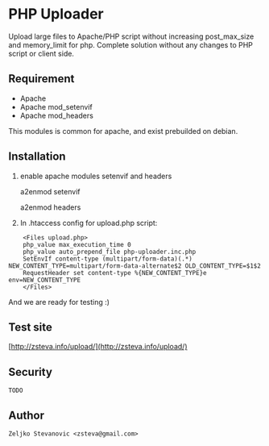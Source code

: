 

# PHP Uploader

Upload large files to Apache/PHP script without increasing post_max_size and memory_limit for php. Complete solution without any changes to PHP script or client side.

## Requirement 

- Apache
- Apache mod_setenvif
- Apache mod_headers

This modules is common for apache, and exist prebuilded on debian.

## Installation

1. enable apache modules setenvif and headers

	a2enmod setenvif

	a2enmod headers

2. In .htaccess config for upload.php script:

~~~
	<Files upload.php>
	php_value max_execution_time 0
	php_value auto_prepend_file php-uploader.inc.php
	SetEnvIf content-type (multipart/form-data)(.*) NEW_CONTENT_TYPE=multipart/form-data-alternate$2 OLD_CONTENT_TYPE=$1$2
	RequestHeader set content-type %{NEW_CONTENT_TYPE}e env=NEW_CONTENT_TYPE
	</Files>
~~~

And we are ready for testing :)

## Test site

[http://zsteva.info/upload/](http://zsteva.info/upload/)

## Security

	TODO

## Author

	Zeljko Stevanovic <zsteva@gmail.com>



